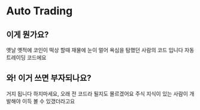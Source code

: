 # Auto Trading

## 이게 뭔가요?
옛날 옛적에 코인이 떡상 할때 재물에 눈이 멀어 욕심을 탐했던 사람의 코드 입니다
자동 트레이딩 코드에요



## 와! 이거 쓰면 부자되나요?

거지 됩니다 하지마세요, 오래 전 코드라 될지도 몰르겠어요
주식 지식이 있는 사람이 개발해야 이득 볼 수 있갰더라고요

